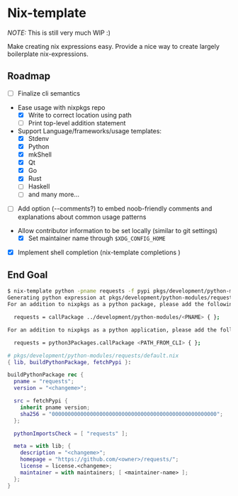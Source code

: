 # Nix-template

*NOTE:* This is still very much WIP :)

Make creating nix expressions easy. Provide a nice way to create largely boilerplate nix-expressions.

## Roadmap

- [ ] Finalize cli semantics
- Ease usage with nixpkgs repo
  - [X] Write to correct location using path
  - [ ] Print top-level addition statement
- Support Language/frameworks/usage templates:
  - [X] Stdenv
  - [X] Python
  - [X] mkShell
  - [x] Qt
  - [x] Go
  - [x] Rust
  - [ ] Haskell
  - [ ] and many more...
- [ ] Add option (--comments?) to embed noob-friendly comments and explanations about common usage patterns
- Allow contributor information to be set locally (similar to git settings)
  - [X] Set maintainer name through `$XDG_CONFIG_HOME`
- [X] Implement shell completion (nix-template completions <SHELL>)

## End Goal

```bash
$ nix-template python -pname requests -f pypi pkgs/development/python-modules/
Generating python expression at pkgs/development/python-modules/requests/default.nix
For an addition to nixpkgs as a python package, please add the following to pkgs/top-level/python-packages.nix:

  requests = callPackage ../development/python-modules/<PNAME> { };

For an addition to nixpkgs as a python application, please add the following to pkgs/top-level/all-packages.nix:

  requests = python3Packages.callPackage <PATH_FROM_CLI> { };
```
```nix
# pkgs/development/python-modules/requests/default.nix
{ lib, buildPythonPackage, fetchPypi }:

buildPythonPackage rec {
  pname = "requests";
  version = "<changeme>";

  src = fetchPypi {
    inherit pname version;
    sha256 = "0000000000000000000000000000000000000000000000000000";
  };

  pythonImportsCheck = [ "requests" ];

  meta = with lib; {
    description = "<changeme>";
    homepage = "https://github.com/<owner>/requests/";
    license = license.<changeme>;
    maintainer = with maintainers; [ <maintainer-name> ];
  };
}
```

